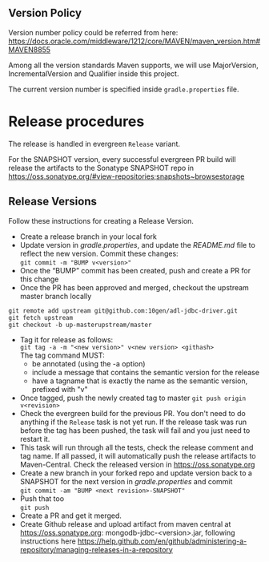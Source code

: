 ## Version Policy
Version number policy could be referred from here: https://docs.oracle.com/middleware/1212/core/MAVEN/maven_version.htm#MAVEN8855

Among all the version standards Maven supports, we will use MajorVersion, IncrementalVersion and Qualifier inside this project.

The current version number is specified inside `gradle.properties` file. 

# Release procedures
The release is handled in evergreen `Release` variant.  

For the SNAPSHOT version, every successful evergreen PR build will release the artifacts to the Sonatype SNAPSHOT repo in https://oss.sonatype.org/#view-repositories;snapshots~browsestorage

## Release Versions

Follow these instructions for creating a Release Version.

* Create a release branch in your local fork
* Update version in _gradle.properties_, and update the _README.md_ file to reflect the new version. Commit these changes:  
```git commit -m "BUMP v<version>"```
* Once the “BUMP” commit has been created, push and create a PR for this change
* Once the PR has been approved and merged, checkout the upstream master branch locally
```
git remote add upstream git@github.com:10gen/adl-jdbc-driver.git
git fetch upstream
git checkout -b up-masterupstream/master
```
* Tag it for release as follows:  
```git tag -a -m "<new version>" v<new version> <githash>```   
The tag command MUST:  
  * be annotated (using the -a option)  
  * include a message that contains the semantic version for the release  
  * have a tagname that is exactly the name as the semantic version, prefixed with "v"  
* Once tagged, push the newly created tag to master
```git push origin v<revision> ```
* Check the evergreen build for the previous PR. You don't need to do anything if the `Release` task is not yet run. If the release task was run before the tag has been pushed, the task will fail and you just need to restart it.
* This task will run through all the tests, check the release comment and tag name. If all passed, it will automatically push the release artifacts to Maven-Central. Check the released version in https://oss.sonatype.org 
* Create a new branch in your forked repo and update version back to a SNAPSHOT for the next version in _gradle.properties_ and commit  
```git commit -am "BUMP <next revision>-SNAPSHOT"```
* Push that too  
```git push```
* Create a PR and get it merged.
* Create Github release and upload artifact from maven central at https://oss.sonatype.org: mongodb-jdbc-\<version\>.jar, following instructions here https://help.github.com/en/github/administering-a-repository/managing-releases-in-a-repository 
